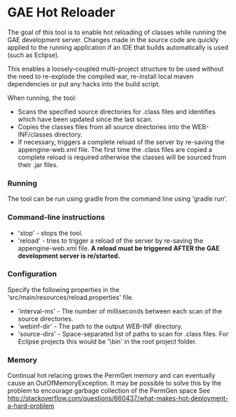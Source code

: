 # GAE Hot Reloader

The goal of this tool is to enable hot reloading of classes while running the GAE development server. Changes made in the source code are quickly applied to the running application if an IDE that builds automatically is used (such as Eclipse).

This enables a loosely-coupled multi-project structure to be used without the need to re-explode the compiled war, re-install local maven dependencies or put any hacks into the build script.

When running, the tool:
* Scans the specified source directories for .class files and identifies which have been updated since the last scan.
* Copies the classes files from all source directories into the WEB-INF/classes directory.
* If necessary, triggers a complete reload of the server by re-saving the appengine-web.xml file. The first time the .class files are copied a complete reload is required otherwise the classes will be sourced from their .jar files.

### Running
The tool can be run using gradle from the command line using 'gradle run'.

### Command-line instructions
* 'stop' - stops the tool.
* 'reload' - tries to trigger a reload of the server by re-saving the appengine-web.xml file. **A reload must be triggered AFTER the GAE development server is re/started.**

### Configuration
Specify the following properties in the 'src/main/resources/reload.properties' file.
* 'interval-ms' - The number of milliseconds between each scan of the source directories.
* 'webinf-dir' - The path to the output WEB-INF directory.
* 'source-dirs' - Space-separated list of paths to scan for .class files. For Eclipse projects this would be '\bin' in the root project folder.

### Memory
Continual hot relacing grows the PermGen memory and can eventually cause an OutOfMemoryException.
It may be possible to solve this by the problem to encourage garbage collection of the PermGen space
See http://stackoverflow.com/questions/660437/what-makes-hot-deployment-a-hard-problem
